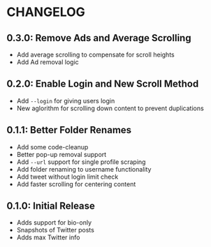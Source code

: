 # CHANGELOG

## 0.3.0: Remove Ads and Average Scrolling

* Add average scrolling to compensate for scroll heights
* Add Ad removal logic

## 0.2.0: Enable Login and New Scroll Method

* Add `--login` for giving users login
* New aglorithm for scrolling down content to prevent duplications

## 0.1.1: Better Folder Renames

* Add some code-cleanup
* Better pop-up removal support
* Add `--url` support for single profile scraping
* Add folder renaming to username functionality
* Add tweet without login limit check
* Add faster scrolling for centering content

## 0.1.0: Initial Release

* Adds support for bio-only
* Snapshots of Twitter posts
* Adds max Twitter info
